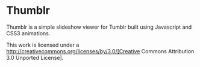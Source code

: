 Thumblr
=======

Thumblr is a simple slideshow viewer for Tumblr built using Javascript and CSS3 animations.

This work is licensed under a http://creativecommons.org/licenses/by/3.0/[Creative Commons Attribution 3.0 Unported License].
